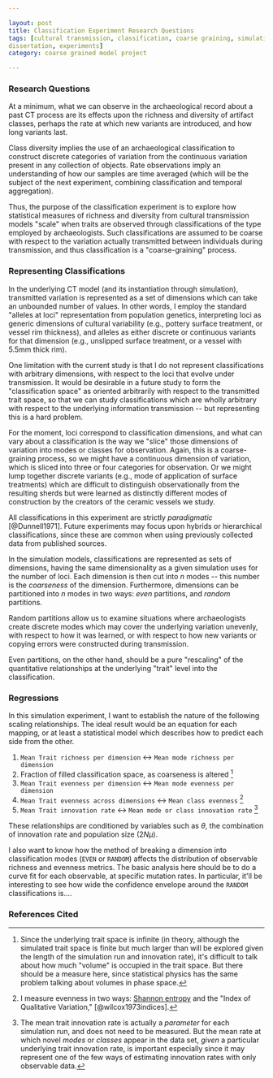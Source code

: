 ```yaml
---

layout: post
title: Classification Experiment Research Questions
tags: [cultural transmission, classification, coarse graining, simulation, ctpy,
dissertation, experiments]
category: coarse grained model project

---
```


### Research Questions ###


At a minimum, what we can observe in the archaeological record about a past CT process are its effects 
upon the richness and diversity of artifact classes, perhaps the rate at which new variants are introduced, 
and how long variants last.  

Class diversity implies the use of an archaeological classification to construct discrete categories of variation
from the continuous variation present in any collection of objects.  Rate observations imply an understanding of 
how our samples are time averaged (which will be the subject of the next experiment, combining classification and 
temporal aggregation).  

Thus, the purpose of the classification experiment is to explore how statistical measures of 
richness and diversity from cultural transmission models "scale" when traits are observed through
classifications of the type employed by archaeologists.  Such classifications are assumed to be coarse with respect to the variation actually transmitted between individuals during transmission, and thus classification is a "coarse-graining" process. 

### Representing Classifications ###

In the underlying CT model (and its instantiation through simulation), transmitted variation is represented as a set of 
dimensions which can take an unbounded number of values.  In other words, I employ the standard "alleles at loci" representation
from population genetics, interpreting loci as generic dimensions of cultural variability (e.g., pottery surface treatment, or vessel rim thickness), and alleles as either discrete or continuous variants for that dimension (e.g., unslipped surface treatment, or a vessel with 5.5mm thick rim).

One limitation with the current study is that I do not represent classifications with arbitrary dimensions, with respect to the loci that evolve under transmission.  It would be desirable in a future study to form the "classification space" as oriented arbitrarily with respect to the transmitted trait space, so that we can study classifications which are wholly arbitrary with respect to the underlying information transmission -- but representing this is a hard problem.  

For the moment, loci correspond to classification dimensions, and what can vary about a classification is the way we "slice" those dimensions of variation into modes or classes for observation.  Again, this is a coarse-graining process, so we might have a continuous dimension of variation, which is sliced into three or four categories for observation.  Or we might lump together discrete variants (e.g., mode of application of surface treatments) which are difficult to distinguish observationally from the resulting sherds but were learned as distinctly different modes of construction by the creators of the ceramic vessels we study.  

All classifications in this experiment are strictly *paradigmatic* [@Dunnell1971].  Future experiments may focus upon hybrids or hierarchical classifications, since these are common when using previously collected data from published sources.  

In the simulation models, classifications are represented as sets of dimensions, having the same dimensionality as a given simulation uses for the number of loci.  Each dimension is then cut into $n$ modes -- this number is the *coarseness* of the dimension.  Furthermore, dimensions can be partitioned into $n$ modes in two ways:  *even* partitions, and *random* partitions.  

Random partitions allow us to examine situations where archaeologists create discrete modes which may cover the underlying variation unevenly, with respect to how it was learned, or with respect to how new variants or copying errors were constructed during transmission.  

Even partitions, on the other hand, should be a pure  "rescaling" of the quantitative relationships at the underlying "trait" level into the classification.  

### Regressions ###

In this simulation experiment, I want to establish the nature of the following scaling relationships.  The ideal result would be an equation for each mapping, or at least a statistical model which describes how to predict each side from the other.   

1.  `Mean Trait richness per dimension` $\leftrightarrow$ `Mean mode richness per dimension`
1. 	Fraction of filled classification space, as coarseness is altered [^1]
1.  `Mean Trait evenness per dimension` $\leftrightarrow$ `Mean mode evenness per dimension`
1.  `Mean Trait evenness across dimensions` $\leftrightarrow$ `Mean class evenness` [^3]
1.  `Mean Trait innovation rate` $\leftrightarrow$ `Mean mode or class innovation rate` [^2]

These relationships are conditioned by variables such as $\theta$, the combination of innovation rate and population size ($2N\mu$).  

I also want to know how the method of breaking a dimension into classification modes (`EVEN` or `RANDOM`) affects the distribution of observable richness and evenness metrics.  The basic analysis here should be to do a curve fit for each observable, at specific mutation rates.  In particular, it'll be interesting to see how wide the confidence envelope around the `RANDOM` classifications is....



[^1]: Since the underlying trait space is infinite (in theory, although the simulated trait space is finite but much larger than will be explored given the length of the simulation run and innovation rate), it's difficult to talk about how much "volume" is occupied in the trait space.  But there should be a measure here, since statistical physics has the same problem talking about volumes in phase space.  

[^2]: The mean trait innovation rate is actually a *parameter* for each simulation run, and does not need to be measured.  But the mean rate at which novel *modes* or *classes* appear in the data set, *given* a particular underlying trait innovation rate, is important especially since it may represent one of the few ways of estimating innovation rates with only observable data.  

[^3]: I measure evenness in two ways:  [Shannon entropy](http://en.wikipedia.org/wiki/Diversity_index) and the "Index of Qualitative Variation," [@wilcox1973indices].  





### References Cited ###

  

 





